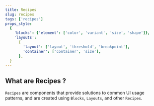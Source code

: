 ```yaml
---
title: Recipes
slug: recipes
tags: ['recipes']
props_style:
  {
    'blocks': {'element': ['color', 'variant', 'size', 'shape']},
    'layouts':
      {
        'layout': ['layout', 'threshold', 'breakpoint'],
        'container': ['container', 'size'],
      },
  }
---
```


## What are Recipes ?

`Recipes` are components that provide solutions to common UI usage patterns, and are created using `Blocks`, `Layouts`, and other `Recipes`.
